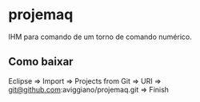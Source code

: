 projemaq
========

IHM para comando de um torno de comando numérico. 

Como baixar
-----------
Eclipse => Import => Projects from Git => URI => git@github.com:aviggiano/projemaq.git => Finish
